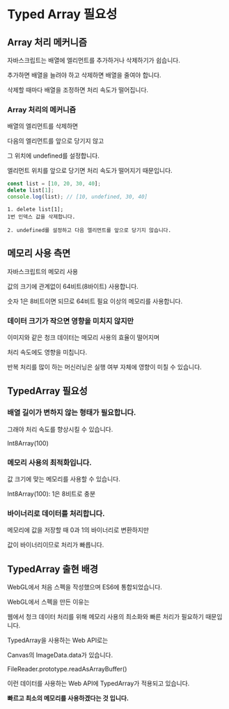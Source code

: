 # Typed Array 필요성

## Array 처리 메커니즘

자바스크립트는 배열에 엘리먼트를 추가하거나 삭제하기가 쉽습니다.

추가하면 배열을 늘려야 하고 삭제하면 배열을 줄여야 합니다.

삭제할 때마다 배열을 조정하면 처리 속도가 떨어집니다.

### Array 처리의 메커니즘

배열의 엘리먼트를 삭제하면

다음의 엘리먼트를 앞으로 당기지 않고

그 위치에 undefined를 설정합니다.

엘리먼트 위치를 앞으로 당기면 처리 속도가 떨어지기 때문입니다.

```js
const list = [10, 20, 30, 40];
delete list[1];
console.log(list); // [10, undefined, 30, 40]
```

    1. delete list[1];
    1번 인덱스 값을 삭제합니다.

    2. undefined를 설정하고 다음 엘리먼트를 앞으로 당기지 않습니다.

## 메모리 사용 측면

자바스크립트의 메모리 사용

값의 크기에 관계없이 64비트(8바이트) 사용합니다.

숫자 1은 8비트이면 되므로 64비트 필요 이상의 메모리를 사용합니다.

### 데이터 크기가 작으면 영향을 미치지 않지만

이미지와 같은 청크 데이터는 메모리 사용의 효율이 떨어지며

처리 속도에도 영향을 미칩니다.

반복 처리를 많이 하는 머신러닝은 실행 여부 자체에 영향이 미칠 수 있습니다.

## TypedArray 필요성

### 배열 길이가 변하지 않는 형태가 필요합니다.

그래야 처리 속도를 향상시킬 수 있습니다.

Int8Array(100)

### 메모리 사용의 최적화입니다.

값 크기에 맞는 메모리를 사용할 수 있습니다.

Int8Array(100): 1은 8비트로 충분

### 바이너리로 데이터를 처리합니다.

메모리에 값을 저장할 때 0과 1의 바이너리로 변환하지만

값이 바이너리이므로 처리가 빠릅니다.

## TypedArray 출현 배경

WebGL에서 처음 스펙을 작성했으며 ES6에 통합되었습니다.

WebGL에서 스펙을 만든 이유는

웹에서 청크 데이터 처리를 위해 메모리 사용의 최소화와 빠른 처리가 필요하기 때문입니다.

TypedArray을 사용하는 Web API로는

Canvas의 ImageData.data가 있습니다.

FileReader.prototype.readAsArrayBuffer()

이런 데이터를 사용하는 Web API에 TypedArray가 적용되고 있습니다.

**빠르고 최소의 메모리를 사용하겠다는 것 입니다.**
